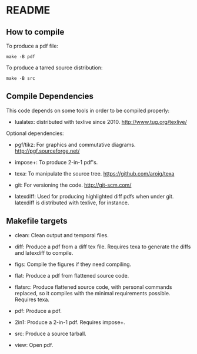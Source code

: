 README
======

## How to compile
To produce a pdf file:
    
    make -B pdf
  
To produce a tarred source distribution:

    make -B src



## Compile Dependencies
This code depends on some tools in order to be compiled properly:

* lualatex: distributed with texlive since 2010.
  http://www.tug.org/texlive/


  
Optional dependencies:

* pgf/tikz: For graphics and commutative diagrams.
  http://pgf.sourceforge.net/
  
* impose+: To produce 2-in-1 pdf's.
  
* texa: To manipulate the source tree.
  https://github.com/aroig/texa
  
* git: For versioning the code.
  http://git-scm.com/
  
* latexdiff: Used for producing highlighted diff pdfs when under git. latexdiff
  is distributed with texlive, for instance.

 

Makefile targets
----------------

* clean: Clean output and temporal files.

* diff: Produce a pdf from a diff tex file. Requires texa to generate the diffs and
  latexdiff to compile.

* figs: Compile the figures if they need compiling.

* flat: Produce a pdf from flattened source code.

* flatsrc: Produce flattened source code, with personal commands replaced, so it compiles
  with the minimal requirements possible. Requires texa.
  
* pdf: Produce a pdf.

* 2in1: Produce a 2-in-1 pdf. Requires impose+.

* src: Produce a source tarball.

* view: Open pdf.

      

